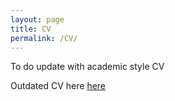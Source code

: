 ```yaml
---
layout: page
title: CV
permalink: /CV/
---
```

To do update with academic style CV

Outdated CV here [here](../images/CV.pdf)
